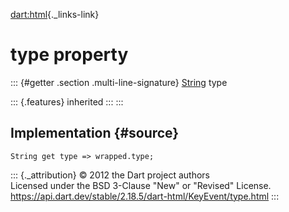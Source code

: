 [dart:html](../../dart-html/dart-html-library){._links-link}

type property
=============

::: {#getter .section .multi-line-signature}
[String](../../dart-core/string-class) type

::: {.features}
inherited
:::
:::

Implementation {#source}
--------------

``` {.language-dart data-language="dart"}
String get type => wrapped.type;
```

::: {._attribution}
© 2012 the Dart project authors\
Licensed under the BSD 3-Clause \"New\" or \"Revised\" License.\
<https://api.dart.dev/stable/2.18.5/dart-html/KeyEvent/type.html>
:::
